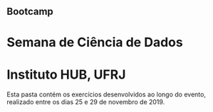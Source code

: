 ## Bootcamp
# Semana de Ciência de Dados
# Instituto HUB, UFRJ

Esta pasta contém os exercícios desenvolvidos ao longo do evento, realizado entre os dias 25 e 29 de novembro de 2019.

